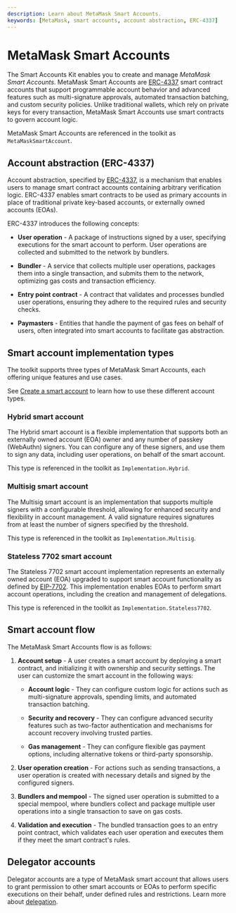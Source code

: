 ```yaml
---
description: Learn about MetaMask Smart Accounts.
keywords: [MetaMask, smart accounts, account abstraction, ERC-4337]
---
```


# MetaMask Smart Accounts

The Smart Accounts Kit enables you to create and manage *MetaMask Smart Accounts*.
MetaMask Smart Accounts are [ERC-4337](https://eips.ethereum.org/EIPS/eip-4337) smart contract accounts
that support programmable account behavior and advanced features such as multi-signature approvals,
automated transaction batching, and custom security policies.
Unlike traditional wallets, which rely on private keys for every transaction, MetaMask Smart Accounts use smart contracts to govern account logic.

MetaMask Smart Accounts are referenced in the toolkit as `MetaMaskSmartAccount`.

## Account abstraction (ERC-4337)

Account abstraction, specified by [ERC-4337](https://eips.ethereum.org/EIPS/eip-4337), is a
mechanism that enables users to manage smart contract accounts containing arbitrary verification logic.
ERC-4337 enables smart contracts to be used as primary accounts in place of traditional private key-based
accounts, or externally owned accounts (EOAs).

ERC-4337 introduces the following concepts:

- **User operation** - A package of instructions signed by a user, specifying executions for
  the smart account to perform.
  User operations are collected and submitted to the network by bundlers.

- **Bundler** - A service that collects multiple user operations, packages them into a single transaction,
  and submits them to the network, optimizing gas costs and transaction efficiency.

- **Entry point contract** - A contract that validates and processes bundled user operations, ensuring they
  adhere to the required rules and security checks.

- **Paymasters** - Entities that handle the payment of gas fees on behalf of users, often integrated
  into smart accounts to facilitate gas abstraction.

## Smart account implementation types

The toolkit supports three types of MetaMask Smart Accounts, each offering unique features and use cases.

See [Create a smart account](../guides/smart-accounts/create-smart-account.md) to learn how to use these different account types.

### Hybrid smart account

The Hybrid smart account is a flexible implementation that supports both an externally owned account (EOA) owner and any number of passkey (WebAuthn) signers.
You can configure any of these signers, and use them to sign any data, including user operations, on behalf of the smart account.

This type is referenced in the toolkit as `Implementation.Hybrid`.

### Multisig smart account

The Multisig smart account is an implementation that supports multiple signers with a configurable threshold, allowing for enhanced security and flexibility in account management.
A valid signature requires signatures from at least the number of signers specified by the threshold.

This type is referenced in the toolkit as `Implementation.Multisig`.

### Stateless 7702 smart account

The Stateless 7702 smart account implementation represents an externally owned account (EOA) upgraded to
support smart account functionality as defined by [EIP-7702](https://eips.ethereum.org/EIPS/eip-7702). This implementation enables EOAs to perform smart account operations, including the creation and management of delegations.

This type is referenced in the toolkit as `Implementation.Stateless7702`.

## Smart account flow

The MetaMask Smart Accounts flow is as follows:

1. **Account setup** - A user creates a smart account by deploying a smart contract, and initializing it with
   ownership and security settings.
   The user can customize the smart account in the following ways:

    - **Account logic** - They can configure custom logic for actions such as multi-signature
      approvals, spending limits, and automated transaction batching.

    - **Security and recovery** - They can configure advanced security features such as two-factor
      authentication and mechanisms for account recovery involving trusted parties.

    - **Gas management** - They can configure flexible gas payment options, including alternative
      tokens or third-party sponsorship.

2. **User operation creation** - For actions such as sending transactions, a user operation is created with
   necessary details and signed by the configured signers.

3. **Bundlers and mempool** - The signed user operation is submitted to a special mempool, where bundlers
   collect and package multiple user operations into a single transaction to save on gas costs.

4. **Validation and execution** - The bundled transaction goes to an entry point contract, which
   validates each user operation and executes them if they meet the smart contract's rules.

## Delegator accounts

Delegator accounts are a type of MetaMask smart account that allows users to grant permission to other smart accounts or EOAs
to perform specific executions on their behalf, under defined rules and restrictions.
Learn more about [delegation](delegation/index.md).
